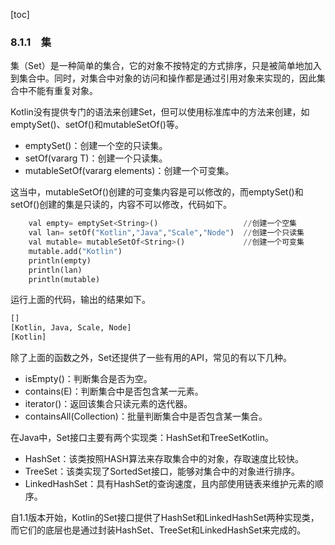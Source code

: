 [toc]

### 8.1.1　集

集（Set）是一种简单的集合，它的对象不按特定的方式排序，只是被简单地加入到集合中。同时，对集合中对象的访问和操作都是通过引用对象来实现的，因此集合中不能有重复对象。

Kotlin没有提供专门的语法来创建Set，但可以使用标准库中的方法来创建，如emptySet()、setOf()和mutableSetOf()等。

+ emptySet()：创建一个空的只读集。
+ setOf(vararg T)：创建一个只读集。
+ mutableSetOf(vararg elements)：创建一个可变集。

这当中，mutableSetOf()创建的可变集内容是可以修改的，而emptySet()和setOf()创建的集是只读的，内容不可以修改，代码如下。

```python
    val empty= emptySet<String>()                   //创建一个空集
    val lan= setOf("Kotlin","Java","Scale","Node")  //创建一个只读集
    val mutable= mutableSetOf<String>()             //创建一个可变集
    mutable.add("Kotlin")
    println(empty)
    println(lan)
    println(mutable)
```

运行上面的代码，输出的结果如下。

```python
[]
[Kotlin, Java, Scale, Node]
[Kotlin]
```

除了上面的函数之外，Set还提供了一些有用的API，常见的有以下几种。

+ isEmpty()：判断集合是否为空。
+ contains(E)：判断集合中是否包含某一元素。
+ iterator()：返回该集合只读元素的迭代器。
+ containsAll(Collection<E>)：批量判断集合中是否包含某一集合。

在Java中，Set接口主要有两个实现类：HashSet和TreeSetKotlin。

+ HashSet：该类按照HASH算法来存取集合中的对象，存取速度比较快。
+ TreeSet：该类实现了SortedSet接口，能够对集合中的对象进行排序。
+ LinkedHashSet：具有HashSet的查询速度，且内部使用链表来维护元素的顺序。

自1.1版本开始，Kotlin的Set接口提供了HashSet和LinkedHashSet两种实现类，而它们的底层也是通过封装HashSet、TreeSet和LinkedHashSet来完成的。

